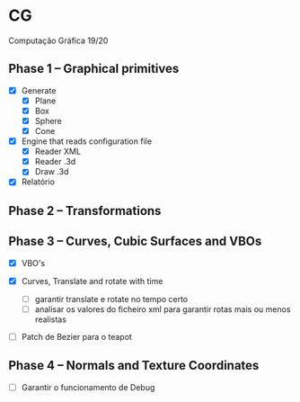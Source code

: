 # CG
Computação Gráfica 19/20

## Phase 1 – Graphical primitives
  - [x] Generate
    - [x] Plane
    - [x] Box
    - [x] Sphere
    - [x] Cone
  - [x] Engine that reads configuration file
    - [x] Reader XML
    - [x] Reader .3d
    - [x] Draw .3d
  - [x] Relatório

## Phase 2 – Transformations


## Phase 3 – Curves, Cubic Surfaces and VBOs
  - [x] VBO's
  - [x] Curves, Translate and rotate with time
      - [ ] garantir translate e rotate no tempo certo
      - [ ] analisar os valores do ficheiro xml para garantir rotas mais ou menos realistas
  - [ ] Patch de Bezier para o teapot
  

## Phase 4 – Normals and Texture Coordinates
  - [ ] Garantir o funcionamento de Debug
  


